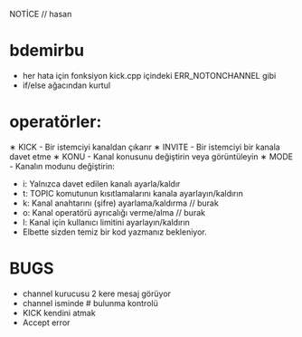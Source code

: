 NOTİCE // hasan

# bdemirbu
- her hata için fonksiyon kick.cpp içindeki ERR_NOTONCHANNEL gibi
- if/else ağacından kurtul

# operatörler:
∗ KICK - Bir istemciyi kanaldan çıkarır
∗ INVITE - Bir istemciyi bir kanala davet etme
∗ KONU - Kanal konusunu değiştirin veya görüntüleyin
∗ MODE - Kanalın modunu değiştirin:
- i: Yalnızca davet edilen kanalı ayarla/kaldır
- t: TOPIC komutunun kısıtlamalarını kanala ayarlayın/kaldırın
- k: Kanal anahtarını (şifre) ayarlama/kaldırma // burak
- o: Kanal operatörü ayrıcalığı verme/alma // burak
- l: Kanal için kullanıcı limitini ayarlayın/kaldırın
- Elbette sizden temiz bir kod yazmanız bekleniyor.

# BUGS
- channel kurucusu 2 kere mesaj görüyor
- channel isminde # bulunma kontrolü
- KICK kendini atmak
- Accept error
